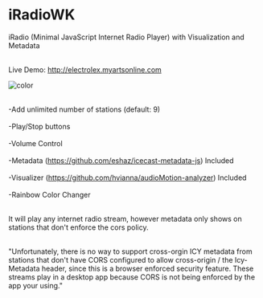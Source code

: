 # iRadioWK
iRadio (Minimal JavaScript Internet Radio Player) with Visualization and Metadata<br><br>

Live Demo: http://electrolex.myartsonline.com

![color](https://user-images.githubusercontent.com/16135535/135000480-b9fa36fa-9698-456e-b06d-e0deeab3a94a.png)<br><br>

-Add unlimited number of stations (default: 9)<br><br>
-Play/Stop buttons<br><br>
-Volume Control<br><br>
-Metadata (https://github.com/eshaz/icecast-metadata-js) Included<br><br>
-Visualizer (https://github.com/hvianna/audioMotion-analyzer) Included <br><br>
-Rainbow Color Changer<br><br>

It will play any internet radio stream, however metadata only shows on stations that don't enforce the cors policy.<br><br>

"Unfortunately, there is no way to support cross-orgin ICY metadata from stations that don't have CORS configured 
to allow cross-origin / the Icy-Metadata header, since this is a browser enforced security feature. These streams 
play in a desktop app because CORS is not being enforced by the app your using."


